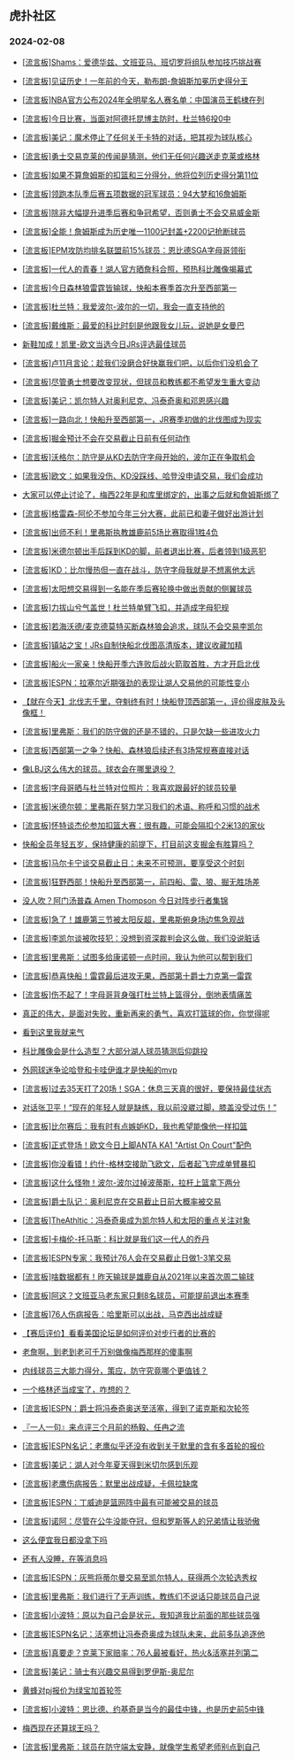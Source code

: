 ## 虎扑社区 
### 2024-02-08

+ [[流言板]Shams：爱德华兹、文班亚马、班切罗将组队参加技巧挑战赛](https://bbs.hupu.com/624689008.html)

+ [[流言板]见证历史！一年前的今天，勒布朗-詹姆斯加冕历史得分王](https://bbs.hupu.com/624687076.html)

+ [[流言板]NBA官方公布2024年全明星名人赛名单：中国演员王鹤棣在列](https://bbs.hupu.com/624688409.html)

+ [[流言板]今日比赛，当面对阿德托昆博主防时，杜兰特6投0中](https://bbs.hupu.com/624688236.html)

+ [[流言板]美记：魔术停止了任何关于卡特的对话，把其视为球队核心](https://bbs.hupu.com/624688331.html)

+ [[流言板]勇士交易克莱的传闻是猜测，他们无任何兴趣送走克莱或格林](https://bbs.hupu.com/624688735.html)

+ [[流言板]如果不算詹姆斯的扣篮和三分得分，他将位列历史得分第11位](https://bbs.hupu.com/624682842.html)

+ [[流言板]领跑本队季后赛五项数据的冠军球员：94大梦和16詹姆斯](https://bbs.hupu.com/624685829.html)

+ [[流言板]除非大幅提升进季后赛和争冠希望，否则勇士不会交易威金斯](https://bbs.hupu.com/624688649.html)

+ [[流言板]全能！詹姆斯成为历史唯一1100记封盖+2200记抢断球员](https://bbs.hupu.com/624681770.html)

+ [[流言板]EPM攻防均排名联盟前15%球员：恩比德SGA字母哥领衔](https://bbs.hupu.com/624681244.html)

+ [[流言板]一代人的青春！湖人官方晒詹科合照，预热科比雕像揭幕式](https://bbs.hupu.com/624681101.html)

+ [[流言板]今日森林狼雷霆皆输球，快船本赛季首次升至西部第一](https://bbs.hupu.com/624674978.html)

+ [[流言板]杜兰特：我爱波尔-波尔的一切，我会一直支持他的](https://bbs.hupu.com/624687279.html)

+ [[流言板]戴维斯：最爱的科比时刻是他跟我女儿玩，说她是女曼巴](https://bbs.hupu.com/624680152.html)

+ [新鞋加成！凯里-欧文当选今日JRs评选最佳球员](https://bbs.hupu.com/624686632.html)

+ [[流言板]卢11月言论：趁我们没磨合好快赢我们吧，以后你们没机会了](https://bbs.hupu.com/624678851.html)

+ [[流言板]尽管勇士想要改变现状，但球员和教练都不希望发生重大变动](https://bbs.hupu.com/624688579.html)

+ [[流言板]美记：凯尔特人对奥利尼克、冯泰奇奥和邓恩感兴趣](https://bbs.hupu.com/624687976.html)

+ [[流言板]一路向北！快船升至西部第一，JR赛季初做的北伐图成为现实](https://bbs.hupu.com/624676048.html)

+ [[流言板]掘金预计不会在交易截止日前有任何动作](https://bbs.hupu.com/624688854.html)

+ [[流言板]沃格尔：防守是从KD去防守字母开始的，波尔正在争取机会](https://bbs.hupu.com/624687178.html)

+ [[流言板]欧文：如果我没伤、KD没踩线、哈登没申请交易，我们会成功](https://bbs.hupu.com/624676197.html)

+ [大家可以停止讨论了，梅西22年是和库里绑定的，出事之后就和詹姆斯绑了](https://bbs.hupu.com/624684622.html)

+ [[流言板]格雷森-阿伦不参加今年三分大赛，此前已和妻子做好出游计划](https://bbs.hupu.com/624689124.html)

+ [[流言板]出师不利！里弗斯执教雄鹿前5场比赛取得1胜4负](https://bbs.hupu.com/624677299.html)

+ [[流言板]米德尔顿出手后踩到KD的脚，前者退出比赛，后者领到1级恶犯](https://bbs.hupu.com/624673184.html)

+ [[流言板]KD：比尔慢热但一直在战斗，防守字母我就是不想离他太远](https://bbs.hupu.com/624687022.html)

+ [[流言板]太阳想交易得到一名能在季后赛轮换中做出贡献的侧翼球员](https://bbs.hupu.com/624688951.html)

+ [[流言板]力拔山兮气盖世！杜兰特单臂飞扣，并造成字母犯规](https://bbs.hupu.com/624676488.html)

+ [[流言板]若海沃德/麦克德莫特买断森林狼会追求，球队不会交易李凯尔](https://bbs.hupu.com/624689046.html)

+ [[流言板]镇站之宝！JRs自制快船北伐图高清版本，建议收藏加精](https://bbs.hupu.com/624676439.html)

+ [[流言板]船火一家亲！快船开季六连败后战火箭取首胜，方才开启北伐](https://bbs.hupu.com/624676679.html)

+ [[流言板]ESPN：拉塞尔近期强劲的表现让湖人交易他的可能性变小](https://bbs.hupu.com/624689388.html)

+ [【就在今天】北伐志千里，夺魁终有时！快船登顶西部第一，评价得皮肤及头像框！](https://bbs.hupu.com/624678942.html)

+ [[流言板]里弗斯：我们的防守做的还是不错的，只是欠缺一些进攻火力](https://bbs.hupu.com/624678990.html)

+ [[流言板]西部第一之争？快船、森林狼后续还有3场常规赛直接对话](https://bbs.hupu.com/624689239.html)

+ [像LBJ这么伟大的球员。球衣会在哪里退役？](https://bbs.hupu.com/624687188.html)

+ [[流言板]字母哥晒与杜兰特对位照片：我喜欢跟最好的球员较量](https://bbs.hupu.com/624679094.html)

+ [[流言板]米德尔顿：里弗斯在努力学习我们的术语、称呼和习惯的战术](https://bbs.hupu.com/624689328.html)

+ [[流言板]怀特谈杰伦参加扣篮大赛：很有趣，可能会隔扣个2米13的家伙](https://bbs.hupu.com/624684968.html)

+ [快船全员年轻五岁，保持健康的前提下，打目前这支掘金有胜算吗？](https://bbs.hupu.com/624686673.html)

+ [[流言板]马尔卡宁谈交易截止日：未来不可预测，要享受这个时刻](https://bbs.hupu.com/624684582.html)

+ [[流言板]狂野西部！快船升至西部第一，前四船、雷、狼、掘无胜场差](https://bbs.hupu.com/624675878.html)

+ [没人吹？阿门汤普森 Amen Thompson 今日对阵步行者集锦](https://bbs.hupu.com/624681379.html)

+ [[流言板]急了！雄鹿第三节被太阳反超，里弗斯俯身场边焦急观战](https://bbs.hupu.com/624675673.html)

+ [[流言板]李凯尔谈被吹技犯：没想到资深裁判会这么做，我们没说脏话](https://bbs.hupu.com/624687696.html)

+ [[流言板]里弗斯：试图多给康诺顿一点时间，我认为他可以帮到我们](https://bbs.hupu.com/624679361.html)

+ [[流言板]恭喜快船！雷霆最后进攻无果，西部第十爵士力克第一雷霆](https://bbs.hupu.com/624675091.html)

+ [[流言板]伤不起了！字母哥背身强打杜兰特上篮得分，倒地表情痛苦](https://bbs.hupu.com/624675823.html)

+ [真正的伟大，是面对失败，重新再来的勇气，喜欢打篮球的你，你觉得呢](https://bbs.hupu.com/624674614.html)

+ [看到这里我就来气](https://bbs.hupu.com/624676377.html)

+ [科比雕像会是什么造型？大部分湖人球员猜测后仰跳投](https://bbs.hupu.com/624675743.html)

+ [外网球迷争论哈登和卡哇伊谁才是快船的mvp](https://bbs.hupu.com/624681572.html)

+ [[流言板]过去35天打了20场！SGA：休息三天真的很好，要保持最佳状态](https://bbs.hupu.com/624684102.html)

+ [对话张卫平！“现在的年轻人就是缺练，我以前没崴过脚，膝盖没受过伤！”](https://bbs.hupu.com/624679772.html)

+ [[流言板]比尔赛后：我有时有点嫉妒KD，我也希望能像他一样扣篮](https://bbs.hupu.com/624678463.html)

+ [[流言板]正式登场！欧文今日上脚ANTA KA1 "Artist On Court"配色](https://bbs.hupu.com/624673074.html)

+ [[流言板]你没看错！约什-格林空接助飞欧文，后者起飞完成单臂暴扣](https://bbs.hupu.com/624670914.html)

+ [[流言板]这什么怪物！波尔-波尔过掉波蒂斯，拉杆上篮拿下两分](https://bbs.hupu.com/624676179.html)

+ [[流言板]爵士队记：奥利尼克在交易截止日前大概率被交易](https://bbs.hupu.com/624689931.html)

+ [[流言板]TheAthltic：冯泰奇奥成为凯尔特人和太阳的重点关注对象](https://bbs.hupu.com/624689514.html)

+ [[流言板]卡梅伦-托马斯：科比就是我们这一代人的乔丹](https://bbs.hupu.com/624689982.html)

+ [[流言板]ESPN专家：我预计76人会在交易截止日做1-3笔交易](https://bbs.hupu.com/624689667.html)

+ [[流言板]啥数据都有！昨天输球是雄鹿自从2021年以来首次周二输球](https://bbs.hupu.com/624690018.html)

+ [[流言板]阿这？文班亚马老东家只剩8名球员，可能提前退出本赛季](https://bbs.hupu.com/624690065.html)

+ [[流言板]76人伤病报告：哈里斯可以出战，马克西出战成疑](https://bbs.hupu.com/624689465.html)

+ [【赛后评价】看看美国论坛是如何评价对步行者的比赛的](https://bbs.hupu.com/624688790.html)

+ [老詹啊，到老到老可千万别做像梅西那样的傻事啊](https://bbs.hupu.com/624689752.html)

+ [内线球员三大能力得分，策应，防守究竟哪个更值钱？](https://bbs.hupu.com/624688770.html)

+ [一个格林还当成宝了，咋想的？](https://bbs.hupu.com/624689833.html)

+ [[流言板]ESPN：爵士将冯泰奇奥送至活塞，得到了诺克斯和次轮签](https://bbs.hupu.com/624690622.html)

+ [『一人一句』来点评三个月前的杨毅、任冉之流](https://bbs.hupu.com/624689170.html)

+ [[流言板]ESPN名记：老鹰似乎还没有收到关于默里的含有多首轮的报价](https://bbs.hupu.com/624690608.html)

+ [[流言板]美记：湖人对今年夏天得到米切尔感到乐观](https://bbs.hupu.com/624690909.html)

+ [[流言板]老鹰伤病报告：默里出战成疑，卡佩拉缺席](https://bbs.hupu.com/624690702.html)

+ [[流言板]ESPN：丁威迪是篮网阵中最有可能被交易的球员](https://bbs.hupu.com/624690664.html)

+ [[流言板]诺阿：尽管在公牛没能夺冠，但和罗斯等人的兄弟情让我骄傲](https://bbs.hupu.com/624690656.html)

+ [这么便宜我日都没拿下吗](https://bbs.hupu.com/624690669.html)

+ [还有人没睡，在等消息吗](https://bbs.hupu.com/624690236.html)

+ [[流言板]ESPN：灰熊将蒂尔曼交易至凯尔特人，获得两个次轮选秀权](https://bbs.hupu.com/624691079.html)

+ [[流言板]里弗斯：我们进行了无声训练，教练们不说话只能球员自己说](https://bbs.hupu.com/624690973.html)

+ [[流言板]小波特：原以为自己会是状元，我知道我比前面的那些球员强](https://bbs.hupu.com/624690996.html)

+ [[流言板]ESPN名记：活塞想让冯泰奇奥成为球队未来，此前多队追逐他](https://bbs.hupu.com/624690936.html)

+ [[流言板]真要走？克莱下家赔率：76人最被看好，热火&活塞并列第二](https://bbs.hupu.com/624691070.html)

+ [[流言板]美记：骑士有兴趣交易得到罗伊斯-奥尼尔](https://bbs.hupu.com/624690924.html)

+ [黄蜂对pj报价为绿宝加首轮签](https://bbs.hupu.com/624690319.html)

+ [[流言板]小波特：恩比德、约基奇是当今的最佳中锋，也是历史前5中锋](https://bbs.hupu.com/624691049.html)

+ [梅西现在还算球王吗？](https://bbs.hupu.com/624690899.html)

+ [[流言板]里弗斯：球员在防守端太安静，就像学生希望老师别点到自己](https://bbs.hupu.com/624691021.html)

